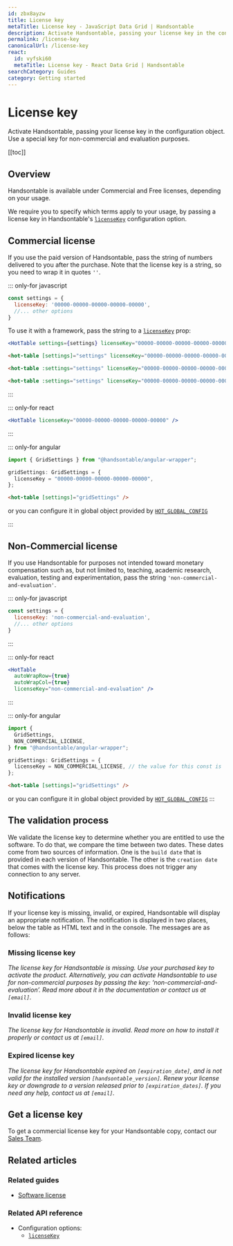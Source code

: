 ```yaml
---
id: zbx8ayzw
title: License key
metaTitle: License key - JavaScript Data Grid | Handsontable
description: Activate Handsontable, passing your license key in the configuration object. Use a special key for non-commercial and evaluation purposes.
permalink: /license-key
canonicalUrl: /license-key
react:
  id: vyfski60
  metaTitle: License key - React Data Grid | Handsontable
searchCategory: Guides
category: Getting started
---
```


# License key

Activate Handsontable, passing your license key in the configuration object. Use a special key for non-commercial and evaluation purposes.

[[toc]]

## Overview

Handsontable is available under Commercial and Free licenses, depending on your usage.

We require you to specify which terms apply to your usage, by passing a license key in Handsontable's [`licenseKey`](@/api/options.md#licensekey) configuration option.

## Commercial license

If you use the paid version of Handsontable, pass the string of numbers delivered to you after the purchase. Note that the license key is a string, so you need to wrap it in quotes `''`.

::: only-for javascript

```js
const settings = {
  licenseKey: '00000-00000-00000-00000-00000',
  //... other options
}
```

To use it with a framework, pass the string to a [`licenseKey`](@/api/options.md#licensekey) prop:

<code-group>
<code-block title="React" active>

```jsx
<HotTable settings={settings} licenseKey="00000-00000-00000-00000-00000" />
```

</code-block>
<code-block title="Angular">

```html
<hot-table [settings]="settings" licenseKey="00000-00000-00000-00000-00000"></hot-table>
```

</code-block>
<code-block title="Vue 2">

```html
<hot-table :settings="settings" licenseKey="00000-00000-00000-00000-00000" />
```

</code-block>
<code-block title="Vue 3">

```html
<hot-table :settings="settings" licenseKey="00000-00000-00000-00000-00000" />
```

</code-block>
</code-group>

:::

::: only-for react

```jsx
<HotTable licenseKey="00000-00000-00000-00000-00000" />
```

:::

::: only-for angular

```ts
import { GridSettings } from "@handsontable/angular-wrapper";

gridSettings: GridSettings = {
  licenseKey = "00000-00000-00000-00000-00000",
};
```

```html
<hot-table [settings]="gridSettings" />
```

or you can configure it in global object provided by [`HOT_GLOBAL_CONFIG`](@/guides/getting-started/installation/installation.md#configure-global-settings)

:::

## Non-Commercial license

If you use Handsontable for purposes not intended toward monetary compensation such as, but not limited to, teaching, academic research, evaluation, testing and experimentation, pass the string  `'non-commercial-and-evaluation'`.

::: only-for javascript

```js
const settings = {
  licenseKey: 'non-commercial-and-evaluation',
  //... other options
}
```

:::

::: only-for react

```jsx
<HotTable 
  autoWrapRow={true}
  autoWrapCol={true}
  licenseKey="non-commercial-and-evaluation" />
```

:::

::: only-for angular

```ts
import {
  GridSettings,
  NON_COMMERCIAL_LICENSE,
} from "@handsontable/angular-wrapper";

gridSettings: GridSettings = {
  licenseKey = NON_COMMERCIAL_LICENSE, // the value for this const is 'non-commercial-and-evaluation'
};
```

```html
<hot-table [settings]="gridSettings" />
```

or you can configure it in global object provided by [`HOT_GLOBAL_CONFIG`](@/guides/getting-started/installation/installation.md#configure-global-settings)
:::

## The validation process

We validate the license key to determine whether you are entitled to use the software. To do that, we compare the time between two dates. These dates come from two sources of information. One is the `build date` that is provided in each version of Handsontable. The other is the `creation date` that comes with the license key. This process does not trigger any connection to any server.

## Notifications

If your license key is missing, invalid, or expired, Handsontable will display an appropriate notification. The notification is displayed in two places, below the table as HTML text and in the console. The messages are as follows:

### Missing license key

_The license key for Handsontable is missing. Use your purchased key to activate the product. Alternatively, you can activate Handsontable to use for non-commercial purposes by passing the key: ‘non-commercial-and-evaluation’.  Read more about it in the documentation or contact us at `[email]`._

### Invalid license key

_The license key for Handsontable is invalid.  Read more on how to install it properly or contact us at `[email]`._

### Expired license key

_The license key for Handsontable expired on `[expiration_date]`, and is not valid for the installed version `[handsontable_version]`.  Renew your license key or downgrade to a version released prior to `[expiration_dates]`. If you need any help, contact us at `[email]`._

## Get a license key

To get a commercial license key for your Handsontable copy, contact our [Sales Team](https://handsontable.com/get-a-quote).

## Related articles

### Related guides

<div class="boxes-list gray">
 
- [Software license](@/guides/technical-specification/software-license/software-license.md)

</div>

### Related API reference

- Configuration options:
  - [`licenseKey`](@/api/options.md#licensekey)
